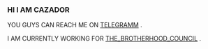 ### HI I AM CAZADOR

YOU GUYS CAN REACH ME ON [TELEGRAMM](HTTPS://T.ME//CAZADOR_OP) .

I AM CURRENTLY WORKING FOR [THE_BROTHERHOOD_COUNCIL](HTTPSB://T.ME//THE_BROTHERHOOD_COUNCIL) .

